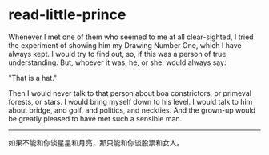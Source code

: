 # read-little-prince
Whenever I met one of them who seemed to me at all clear-sighted, I
tried the experiment of showing him my Drawing Number One, which I have
always kept. I would try to find out, so, if this was a person of true
understanding. But, whoever it was, he, or she, would always say:

\"That is a hat.\"

Then I would never talk to that person about boa constrictors, or
primeval forests, or stars. I would bring myself down to his level. I
would talk to him about bridge, and golf, and politics, and neckties.
And the grown-up would be greatly pleased to have met such a sensible
man.

---

如果不能和你谈星星和月亮，那只能和你谈股票和女人。

